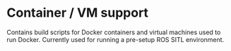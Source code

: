 # Container / VM support #

Contains build scripts for Docker containers and virtual machines used to run Docker. Currently used for running a pre-setup ROS SITL environment.
